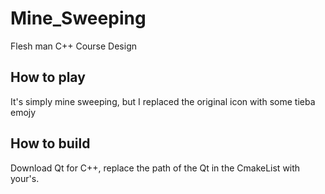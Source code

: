 # Mine_Sweeping
Flesh man C++ Course Design
## How to play
It's simply mine sweeping, but I replaced the original icon with some tieba emojy  
## How to build
Download Qt for C++, replace the path of the Qt in the CmakeList with your's.
